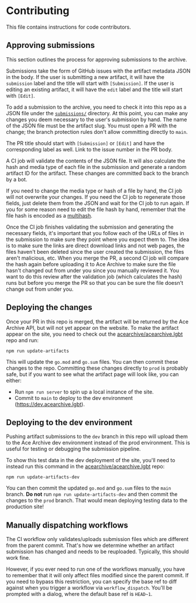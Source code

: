 # Contributing

This file contains instructions for code contributors.

## Approving submissions

This section outlines the process for approving submissions to the archive.

Submissions take the form of GitHub issues with the artifact metadata JSON in
the body. If the user is submitting a new artifact, it will have the
`submission` label and the title will start with `[Submission]`. If the user is
editing an existing artifact, it will have the `edit` label and the title will
start with `[Edit]`.

To add a submission to the archive, you need to check it into this repo as a
JSON file under the [`submissions/`](./submissions/) directory. At this point,
you can make any changes you deem necessary to the user's submission by hand.
The name of the JSON file must be the artifact slug. You must open a PR with the
change; the branch protection rules don't allow committing directly to `main`.

The PR title should start with `[Submission]` or `[Edit]` and have the
corresponding label as well. Link to the issue number in the PR body.

A CI job will validate the contents of the JSON file. It will also calculate the
hash and media type of each file in the submission and generate a random
artifact ID for the artifact. These changes are committed back to the branch by
a bot.

If you need to change the media type or hash of a file by hand, the CI job will
not overwrite your changes. If you need the CI job to regenerate those fields,
just delete them from the JSON and wait for the CI job to run again. If you for
some reason need to edit the file hash by hand, remember that the file hash is
encoded as a [multihash](https://multiformats.io/multihash/).

Once the CI job finishes validating the submission and generating the necessary
fields, it's important that you follow each of the URLs of files in the
submission to make sure they point where you expect them to. The idea is to make
sure the links are direct download links and not web pages, the files haven't
been deleted since the user created the submission, the files aren't malicious,
etc. When you merge the PR, a second CI job will compare the hash again before
uploading it to Ace Archive to make sure the file hasn't changed out from under
you since you manually reviewed it. You want to do this review after the
validation job (which calculates the hash) runs but before you merge the PR so
that you can be sure the file doesn't change out from under you.

## Deploying the changes

Once your PR in this repo is merged, the artifact will be returned by the Ace
Archive API, but will not yet appear on the website. To make the artifact appear
on the site, you need to check out the
[acearchive/acearchive.lgbt](https://github.com/acearchive/acearchive.lgbt) repo
and run:

```shell
npm run update-artifacts
```

This will update the `go.mod` and `go.sum` files. You can then commit these
changes to the repo. Committing these changes directly to `prod` is probably
safe, but if you want to see what the artifact page will look like, you can
either:

- Run `npm run server` to spin up a local instance of the site.
- Commit to `main` to deploy to the dev environment
  (<https://dev.acearchive.lgbt>).

## Deploying to the dev environment

Pushing artifact submissions to the `dev` branch in this repo will upload them
to the Ace Archive dev environment instead of the prod environment. This is
useful for testing or debugging the submission pipeline.

To show this test data in the dev deployment of the site, you'll need to instead
run this command in the
[acearchive/acearchive.lgbt](https://github.com/acearchive/acearchive.lgbt)
repo:

```shell
npm run update-artifacts-dev
```

You can then commit the updated `go.mod` and `go.sum` files to the `main`
branch. **Do not** run `npm run update-artifacts-dev` and then commit the
changes to the `prod` branch. That would mean deploying testing data to the
production site!

## Manually dispatching workflows

The CI workflow only validates/uploads submission files which are different from
the parent commit. That's how we determine whether an artifact submission has
changed and needs to be reuploaded. Typically, this should work fine.

However, if you ever need to run one of the workflows manually, you have to
remember that it will only affect files modified since the parent commit. If you
need to bypass this restriction, you can specify the base ref to diff against
when you trigger a workflow via `workflow_dispatch`. You'll be prompted with a
dialog, where the default base ref is `HEAD~1`.
